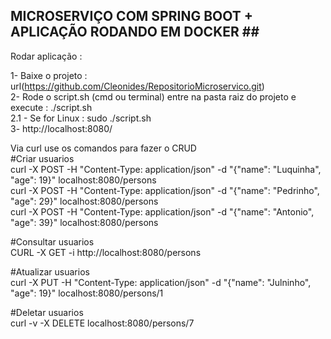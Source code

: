 ## MICROSERVIÇO COM SPRING BOOT + APLICAÇÃO RODANDO EM DOCKER ##  <br/>
Rodar aplicação :  <br/>

1- Baixe o projeto : url(https://github.com/Cleonides/RepositorioMicroservico.git)  <br/>
2- Rode o script.sh (cmd ou terminal) entre na pasta raiz do projeto e execute : ./script.sh <br/>
 2.1 - Se for Linux : sudo ./script.sh  <br/>
3- http://localhost:8080/  <br/>

Via curl use os comandos para fazer o CRUD <br/>
#Criar usuarios  <br/>
curl -X POST -H "Content-Type: application/json" -d "{\"name\": \"Luquinha\", \"age\": 19}" localhost:8080/persons <br/>
curl -X POST -H "Content-Type: application/json" -d "{\"name\": \"Pedrinho\", \"age\": 29}" localhost:8080/persons <br/>
curl -X POST -H "Content-Type: application/json" -d "{\"name\": \"Antonio\", \"age\":  39}" localhost:8080/persons <br/>

#Consultar usuarios  <br/>
CURL -X GET -i http://localhost:8080/persons <br/>

#Atualizar usuarios <br/>
curl -X PUT -H "Content-Type: application/json" -d "{\"name\": \"Julninho\", \"age\": 19}" localhost:8080/persons/1  <br/>

#Deletar usuarios <br/>
curl -v -X DELETE localhost:8080/persons/7 <br/>
 
